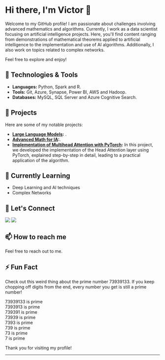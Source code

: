 # Hi there, I'm Victor 👋

Welcome to my GitHub profile! I am passionate about challenges involving advanced mathematics and algorithms. Currently, I work as a data scientist focusing on artificial intelligence projects. Here, you'll find content ranging from demonstrations of mathematical theorems applied to artificial intelligence to the implementation and use of AI algorithms. Additionally, I also work on topics related to complex networks.


Feel free to explore and enjoy!

## 🔧 Technologies & Tools

- **Languages:** Python, Spark and R.
- **Tools:** Git, Azure, Synapse, Power BI, AWS and Hadoop.
- **Databases:** MySQL, SQL Server and Azure Cognitive Search.

## 🚀 Projects

Here are some of my notable projects:

- **[Large Language Models](https://github.com/VictorFrancheto/Large_Language_Models):** .
- **[Advanced Math for IA](https://github.com/VictorFrancheto/Advanced_Math_for_IA):**.
- **[Implementation of Multihead Attention with PyTorch](https://github.com/VictorFrancheto/Multihead_Attention_PyTorch):** In this project, we developed the implementation of the Head Attention layer using PyTorch, explained step-by-step in detail, leading to a practical application of the algorithm.


## 🌱 Currently Learning

- Deep Learning and AI techniques
- Complex Networks

## 💬 Let's Connect

<div> 
  <a href="https://www.linkedin.com/in/victor-hugo-francheto/" target="_blank"><img src="https://img.shields.io/badge/-LinkedIn-%230077B5?style=for-the-badge&logo=linkedin&logoColor=white" target="_blank"></a> 
  <a href="https://medium.com/@victor.h.f.francheto" target="_blank"><img src="https://img.shields.io/badge/-Medium-%2312100E?style=for-the-badge&logo=medium&logoColor=white" target="_blank"></a> 
</div>



## 📫 How to reach me

Feel free to reach out to me.

## ⚡ Fun Fact

Check out this weird thing about the prime number 73939133. If you keep chopping off digits from the end, every number you get is still a prime number!

73939133 is prime  
7393913 is prime  
739391 is prime  
73939 is prime  
7393 is prime  
739 is prime  
73 is prime  
7 is prime

Thank you for visiting my profile!

---
